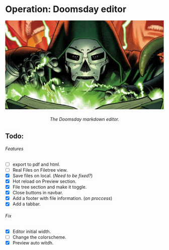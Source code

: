 # Operation: Doomsday editor

![Doomsday](./assets/portrait.jpg)
<h6 align="center">The Doomsday markdown editor.<h6/>

## Todo:

###### Features

- [ ] export to pdf and html.
- [ ] Real Files on Filetree view.
- [x] Save files on local. (_Need to be fixed?_)
- [x] Hot reload on Preview section.
- [x] File tree section and make it toggle.
- [x] Close buttons in navbar.
- [x] Add a footer with file information. (_on proccess_)
- [x] Add a tabbar.

###### Fix

- [x] Editor initial width.
- [ ] Change the colorscheme.
- [x] Preview auto witdh.
